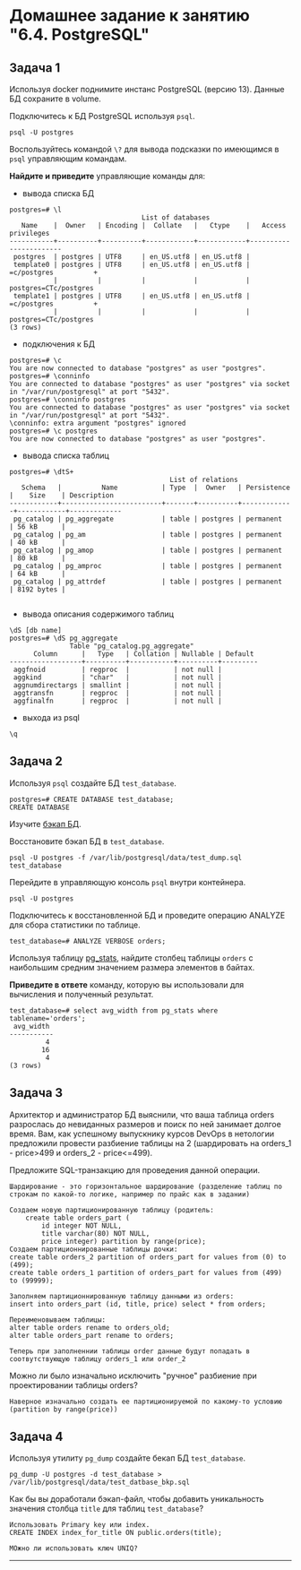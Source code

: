 # Домашнее задание к занятию "6.4. PostgreSQL"

## Задача 1

Используя docker поднимите инстанс PostgreSQL (версию 13). Данные БД сохраните в volume.

Подключитесь к БД PostgreSQL используя `psql`.
```
psql -U postgres
```

Воспользуйтесь командой `\?` для вывода подсказки по имеющимся в `psql` управляющим командам.

**Найдите и приведите** управляющие команды для:
- вывода списка БД
```
postgres=# \l
                                 List of databases
   Name    |  Owner   | Encoding |  Collate   |   Ctype    |   Access privileges
-----------+----------+----------+------------+------------+-----------------------
 postgres  | postgres | UTF8     | en_US.utf8 | en_US.utf8 |
 template0 | postgres | UTF8     | en_US.utf8 | en_US.utf8 | =c/postgres          +
           |          |          |            |            | postgres=CTc/postgres
 template1 | postgres | UTF8     | en_US.utf8 | en_US.utf8 | =c/postgres          +
           |          |          |            |            | postgres=CTc/postgres
(3 rows)

```
- подключения к БД
```
postgres=# \c
You are now connected to database "postgres" as user "postgres".
postgres=# \conninfo
You are connected to database "postgres" as user "postgres" via socket in "/var/run/postgresql" at port "5432".
postgres=# \conninfo postgres
You are connected to database "postgres" as user "postgres" via socket in "/var/run/postgresql" at port "5432".
\conninfo: extra argument "postgres" ignored
postgres=# \c postgres
You are now connected to database "postgres" as user "postgres".

```
- вывода списка таблиц
```
postgres=# \dtS+
                                        List of relations
   Schema   |          Name           | Type  |  Owner   | Persistence |    Size    | Description
------------+-------------------------+-------+----------+-------------+------------+-------------
 pg_catalog | pg_aggregate            | table | postgres | permanent   | 56 kB      |
 pg_catalog | pg_am                   | table | postgres | permanent   | 40 kB      |
 pg_catalog | pg_amop                 | table | postgres | permanent   | 80 kB      |
 pg_catalog | pg_amproc               | table | postgres | permanent   | 64 kB      |
 pg_catalog | pg_attrdef              | table | postgres | permanent   | 8192 bytes |


```
- вывода описания содержимого таблиц
```
\dS [db name]
postgres=# \dS pg_aggregate
               Table "pg_catalog.pg_aggregate"
      Column      |   Type   | Collation | Nullable | Default
------------------+----------+-----------+----------+---------
 aggfnoid         | regproc  |           | not null |
 aggkind          | "char"   |           | not null |
 aggnumdirectargs | smallint |           | not null |
 aggtransfn       | regproc  |           | not null |
 aggfinalfn       | regproc  |           | not null |

```
- выхода из psql
```
\q
```
## Задача 2

Используя `psql` создайте БД `test_database`.
```
postgres=# CREATE DATABASE test_database;
CREATE DATABASE
```

Изучите [бэкап БД](https://github.com/netology-code/virt-homeworks/tree/master/06-db-04-postgresql/test_data).

Восстановите бэкап БД в `test_database`.
```
psql -U postgres -f /var/lib/postgresql/data/test_dump.sql test_database
```

Перейдите в управляющую консоль `psql` внутри контейнера.
```
psql -U postgres
```

Подключитесь к восстановленной БД и проведите операцию ANALYZE для сбора статистики по таблице.
```
test_database=# ANALYZE VERBOSE orders;
```

Используя таблицу [pg_stats](https://postgrespro.ru/docs/postgresql/12/view-pg-stats), найдите столбец таблицы `orders` 
с наибольшим средним значением размера элементов в байтах.

**Приведите в ответе** команду, которую вы использовали для вычисления и полученный результат.
```
test_database=# select avg_width from pg_stats where tablename='orders';
 avg_width
-----------
         4
        16
         4
(3 rows)
```

## Задача 3

Архитектор и администратор БД выяснили, что ваша таблица orders разрослась до невиданных размеров и
поиск по ней занимает долгое время. Вам, как успешному выпускнику курсов DevOps в нетологии предложили
провести разбиение таблицы на 2 (шардировать на orders_1 - price>499 и orders_2 - price<=499).

Предложите SQL-транзакцию для проведения данной операции.
```
Шардирование - это горизонтальное шардирование (разделение таблиц по строкам по какой-то логике, например по прайс как в задании)

Создаем новую партиционированную таблицу (родитель:
    create table orders_part (
        id integer NOT NULL,
        title varchar(80) NOT NULL,
        price integer) partition by range(price);
Создаем партиционнированные таблицы дочки:
create table orders_2 partition of orders_part for values from (0) to (499);
create table orders_1 partition of orders_part for values from (499) to (99999);

Заполняем партиционнированную таблицу данными из orders:
insert into orders_part (id, title, price) select * from orders;

Переименовываем таблицы:
alter table orders rename to orders_old;
alter table orders_part rename to orders;

Теперь при заполненнии таблицы order данные будут попадать в соотвутствующую таблицу orders_1 или order_2

```
Можно ли было изначально исключить "ручное" разбиение при проектировании таблицы orders?
```
Наверное изначально создать ее партиционируемой по какому-то условию (partition by range(price))
```

## Задача 4

Используя утилиту `pg_dump` создайте бекап БД `test_database`.
```
pg_dump -U postgres -d test_database > /var/lib/postgresql/data/test_datbase_bkp.sql
```

Как бы вы доработали бэкап-файл, чтобы добавить уникальность значения столбца `title` для таблиц `test_database`?
```
Использовать Primary key или index.
CREATE INDEX index_for_title ON public.orders(title); 

МОжно ли использовать ключ UNIQ?

```
---
